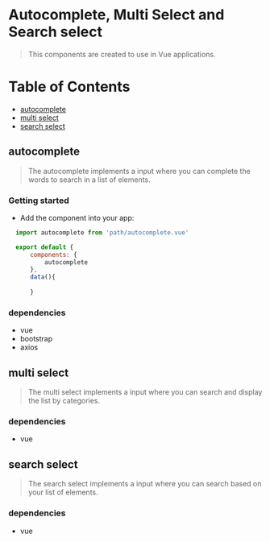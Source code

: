 # Autocomplete, Multi Select and Search select

> This components are created to use in Vue applications. 

# Table of Contents

* [autocomplete](#autocomplete)
* [multi select](#multi-select)
* [search select](#search-select)

## autocomplete

> The autocomplete implements a input where you can complete the words to search in a list of elements.

### Getting started

* Add the component into your app:

```javascript
  import autocomplete from 'path/autocomplete.vue'

  export default {
      components: {
          autocomplete
      },
      data(){
          
      }

  ```

### dependencies
- vue
- bootstrap
- axios

## multi select

> The multi select implements a input where you can search and display the list by categories.

### dependencies
- vue

## search select

> The search select implements a input where you can search based on your list of elements.

### dependencies
- vue
